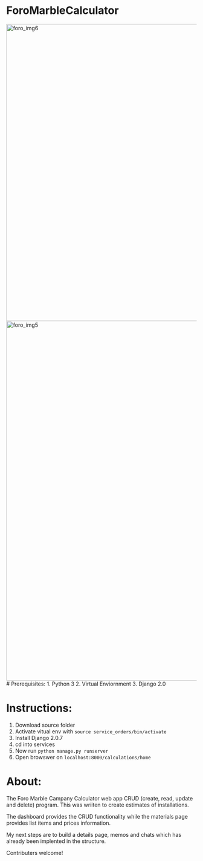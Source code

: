 # ForoMarbleCalculator
<img width="785" alt="foro_img6" src="https://user-images.githubusercontent.com/26306948/56370408-2777e380-61c9-11e9-8faa-b2d548b1db58.png">
<img width="951" alt="foro_img5" src="https://user-images.githubusercontent.com/26306948/56370417-2ba40100-61c9-11e9-90f6-0be6d8a48bb1.png">
# Prerequisites:
1. Python 3
2. Virtual Enviornment
3. Django 2.0


# Instructions:
1. Download source folder
2. Activate vitual env with `source service_orders/bin/activate`
3. Install Django 2.0.7
4. cd into services
5. Now run `python manage.py runserver`
6. Open browswer on `localhost:8000/calculations/home`

# About:

   The Foro Marble Campany Calculator web app CRUD (create, read, update and delete) program. 
This was wriiten to create estimates of installations. 

   The dashboard provides the CRUD functionality while the materials page provides list items and prices
information.

   My next steps are to build a  details page, memos and chats which has already been implented in the structure.

Contributers welcome!

    


